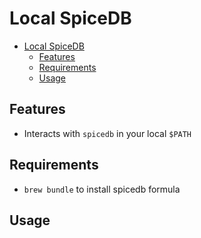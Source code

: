 # Local SpiceDB

- [Local SpiceDB](#local-spicedb)
  - [Features](#features)
  - [Requirements](#requirements)
  - [Usage](#usage)

## Features
- Interacts with `spicedb` in your local `$PATH`


## Requirements
- `brew bundle` to install spicedb formula

## Usage

